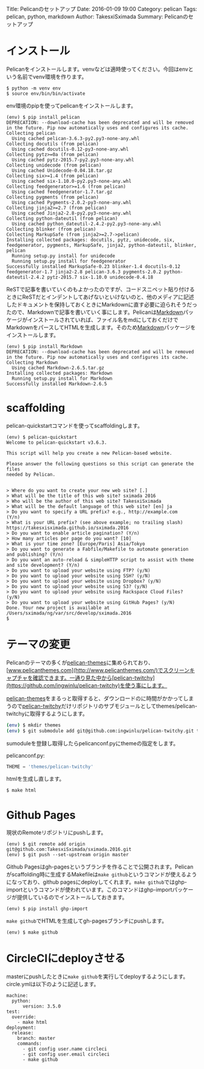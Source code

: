 Title: Pelicanのセットアップ
Date: 2016-01-09 19:00
Category: pelican
Tags: pelican, python, markdown
Author: TakesxiSximada
Summary: Pelicanのセットアップ

# インストール

Pelicanをインストールします。venvなどは適時使ってください。今回はenvという名前でvenv環境を作ります。

```
$ python -m venv env
$ source env/bin/bin/activate
```

env環境のpipを使ってpelicanをインストールします。

```
(env) $ pip install pelican
DEPRECATION: --download-cache has been deprecated and will be removed in the future. Pip now automatically uses and configures its cache.
Collecting pelican
  Using cached pelican-3.6.3-py2.py3-none-any.whl
Collecting docutils (from pelican)
  Using cached docutils-0.12-py3-none-any.whl
Collecting pytz>=0a (from pelican)
  Using cached pytz-2015.7-py2.py3-none-any.whl
Collecting unidecode (from pelican)
  Using cached Unidecode-0.04.18.tar.gz
Collecting six>=1.4 (from pelican)
  Using cached six-1.10.0-py2.py3-none-any.whl
Collecting feedgenerator>=1.6 (from pelican)
  Using cached feedgenerator-1.7.tar.gz
Collecting pygments (from pelican)
  Using cached Pygments-2.0.2-py3-none-any.whl
Collecting jinja2>=2.7 (from pelican)
  Using cached Jinja2-2.8-py2.py3-none-any.whl
Collecting python-dateutil (from pelican)
  Using cached python_dateutil-2.4.2-py2.py3-none-any.whl
Collecting blinker (from pelican)
Collecting MarkupSafe (from jinja2>=2.7->pelican)
Installing collected packages: docutils, pytz, unidecode, six, feedgenerator, pygments, MarkupSafe, jinja2, python-dateutil, blinker, pelican
  Running setup.py install for unidecode
  Running setup.py install for feedgenerator
Successfully installed MarkupSafe-0.23 blinker-1.4 docutils-0.12 feedgenerator-1.7 jinja2-2.8 pelican-3.6.3 pygments-2.0.2 python-dateutil-2.4.2 pytz-2015.7 six-1.10.0 unidecode-0.4.18
```

ReSTで記事を書いていくのもよかったのですが、コードスニペット貼り付けるときにReSTだとインデントしてあげないといけないのと、他のメディアに記述したドキュメントを保持しておくときにMarkdownに直す必要に迫られそうだったので、Markdownで記事を書いていく事にします。Pelicanは[Markdown](https://pypi.python.org/pypi/Markdown)パッケージがインストールされていれば、ファイル名をmdにしておくだけでMarkdownをパースしてHTMLを生成します。そのため[Markdown](https://pypi.python.org/pypi/Markdown)パッケージをインストールします。

```
(env) $ pip install Markdown
DEPRECATION: --download-cache has been deprecated and will be removed in the future. Pip now automatically uses and configures its cache.
Collecting Markdown
  Using cached Markdown-2.6.5.tar.gz
Installing collected packages: Markdown
  Running setup.py install for Markdown
Successfully installed Markdown-2.6.5
```

# scaffolding

pelican-quickstartコマンドを使ってscaffoldingします。


```
(env) $ pelican-quickstart
Welcome to pelican-quickstart v3.6.3.

This script will help you create a new Pelican-based website.

Please answer the following questions so this script can generate the files
needed by Pelican.


> Where do you want to create your new web site? [.]
> What will be the title of this web site? sximada 2016
> Who will be the author of this web site? TakesxiSximada
> What will be the default language of this web site? [en] ja
> Do you want to specify a URL prefix? e.g., http://example.com   (Y/n)
> What is your URL prefix? (see above example; no trailing slash) https://takesxisximada.github.io/sximada.2016
> Do you want to enable article pagination? (Y/n)
> How many articles per page do you want? [10]
> What is your time zone? [Europe/Paris] Asia/Tokyo
> Do you want to generate a Fabfile/Makefile to automate generation and publishing? (Y/n)
> Do you want an auto-reload & simpleHTTP script to assist with theme and site development? (Y/n)
> Do you want to upload your website using FTP? (y/N)
> Do you want to upload your website using SSH? (y/N)
> Do you want to upload your website using Dropbox? (y/N)
> Do you want to upload your website using S3? (y/N)
> Do you want to upload your website using Rackspace Cloud Files? (y/N)
> Do you want to upload your website using GitHub Pages? (y/N)
Done. Your new project is available at /Users/sximada/ng/var/src/develop/sximada.2016
$
```

# テーマの変更

Pelicanのテーマの多くが[pelican-themes](https://github.com/getpelican/pelican-themes)に集められており、[www.pelicanthemes.com](http://www.pelicanthemes.com/)でスクリーンキャプチャを確認できます。一通り見た中から[pelican-twitchy](https://github.com/ingwinlu/pelican-twitchy)を使う事にします。

[pelican-themes](https://github.com/getpelican/pelican-themes)をまるっと取得すると、ダウンロードのに時間がかかってしまうので[pelican-twitchy](https://github.com/ingwinlu/pelican-twitchy)だけリポジトリのサブモジュールとしてthemes/pelican-twitchyに取得するようにします。

```sh
(env) $ mkdir themes
(env) $ git submodule add git@github.com:ingwinlu/pelican-twitchy.git themes/pelican-twitchy
```

sumoduleを登録し取得したらpelicanconf.pyにthemeの指定をします。

pelicanconf.py:

```python
THEME = 'themes/pelican-twitchy'
```

htmlを生成し直します。


```sh
$ make html
```

# Github Pages

現状のRemoteリポジトリにpushします。

```
(env) $ git remote add origin git@github.com:TakesxiSximada/sximada.2016.git
(env) $ git push --set-upstream origin master
```

Github Pagesはgh-pagesというブランチを作ることで公開されます。Pelicanがscaffolding時に生成するMakefileは`make github`というコマンドが使えるようになっており、github pagesにdeployしてくれます。`make github`ではghp-importというコマンドが使われています。このコマンドはghp-importパッケージが提供しているのでインストールしておきます。

```
(env) $ pip install ghp-import
```

`make github`でHTMLを生成してgh-pagesブランチにpushします。

```
(env) $ make github
```

# CircleCIにdeployさせる

masterにpushしたときに`make github`を実行してdeployするようにします。circle.ymlは以下のように記述します。

```
machine:
  python:
      version: 3.5.0
test:
  override:
    - make html
deployment:
  release:
    branch: master
    commands:
      - git config user.name circleci
      - git config user.email circleci
      - make github
```
